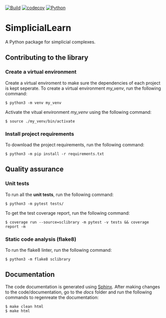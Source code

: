 [![Build](https://github.com/irtazahashmi/sc-graph-library/actions/workflows/onpush.yml/badge.svg)](https://github.com/irtazahashmi/sc-graph-library/actions/workflows/onpush.yml)
[![codecov](https://codecov.io/gh/irtazahashmi/sc-graph-library/graph/badge.svg?token=7KQ0U8FW70)](https://codecov.io/gh/irtazahashmi/sc-graph-library)
[![Python](https://img.shields.io/badge/python-3.11+-blue?logo=python)](https://www.python.org/)

# SimplicialLearn

A Python package for simplicial complexes.

## Contributing to the library

### Create a virtual environment

Create a virtual enviroment to make sure the dependencies of each project is kept seperate. To create a virtual environment _my_venv_, run the following command:

```console
$ python3 -m venv my_venv
```

Activate the vitual environment _my_venv_ using the following command:

```console
$ source ./my_venv/bin/activate
```

### Install project requirements

To download the project requirements, run the following command:

```console
$ python3 -m pip install -r requirements.txt
```

## Quality assurance

### Unit tests

To run all the **unit tests**, run the following command:

```console
$ python3 -m pytest tests/
```

To get the test coverage report, run the following command:

```console
$ coverage run --source=sclibrary -m pytest -v tests && coverage report -m
```

### Static code analysis (flake8)

To run the flake8 linter, run the following command:

```console
$ python3 -m flake8 sclibrary
```

## Documentation

The code documentation is generated using [Sphinx](https://www.sphinx-doc.org/en/master/). After making changes to the code/documentation, go to the _docs_ folder and run the following commands to regenreate the documentation:

```console
$ make clean html
$ make html
```
